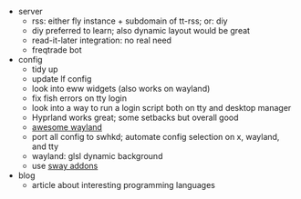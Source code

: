 - server
  - rss: either fly instance + subdomain of tt-rss; or: diy
  - diy preferred to learn; also dynamic layout would be great
  - read-it-later integration: no real need
  - freqtrade bot
- config
  - tidy up
  - update lf config
  - look into eww widgets (also works on wayland)
  - fix fish errors on tty login
  - look into a way to run a login script both on tty and desktop manager
  - Hyprland works great; some setbacks but overall good
  - [awesome wayland](https://awesomeopensource.com/project/natpen/awesome-wayland#display-configuration)
  - port all config to swhkd; automate config selection on x, wayland, and tty
  - wayland: glsl dynamic background
  - use [sway addons](https://github.com/swaywm/sway/wiki/Useful-add-ons-for-sway)
- blog
  - article about interesting programming languages
